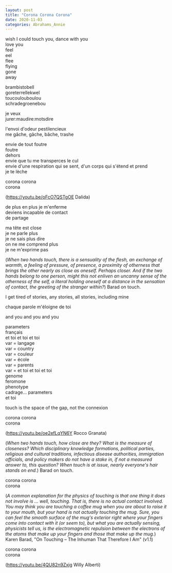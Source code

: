 ```yaml
---
layout: post
title: "Corona Corona Corona"
date: 2020-11-03
categories: Abrahams_Annie
---
```


wish I could touch you, dance with you  
love you  
feel  
eel  
flee  
flying  
gone  
away

brambistobell  
goreterrellekwel  
toucoulouboulou  
schradegroenebou

je veux  
jurer:maudire:motsdire

l'envoi d'odeur pestilencieux  
me gâche, gâche, bâche, trashe

envie de tout foutre  
foutre  
dehors  
envie que tu me transperces le cul  
envie d'une respiration qui se sent, d'un corps qui s'étend et prend  
je te lèche

corona corona  
corona  

(<https://youtu.be/oFcO7QSTgOE> Dalida)

de plus en plus je m'enferme  
deviens incapable de contact  
de partage

ma tête est close  
je ne parle plus  
je ne sais plus dire  
on ne me comprend plus  
je ne m'exprime pas

(*When two hands touch, there is a sensuality of the flesh, an exchange of warmth, a feeling of pressure, of presence, a proximity of otherness that brings the other nearly as close as oneself. Perhaps closer. And if the two hands belong to one person, might this not enliven an uncanny sense of the otherness of the self, a literal holding oneself at a distance in the sensation of contact, the greeting of the stranger within?*) Barad on touch.

I get tired of stories, any stories, all stories, including mine

chaque parole m'éloigne de toi

and you and you and you

parameters  
français  
et toi et toi et toi  
var = langage  
var = country  
var = couleur  
var = école  
var = parents  
var = et toi et toi et toi  
genome  
feromone  
phenotype  
cadrage... parameters  
et toi

touch is the space of the gap, not the connexion  

corona corona  
corona

(<https://youtu.be/oe2efLqYN6Y> Rocco Granata)

(*When two hands touch, how close are they? What is the measure of closeness? Which disciplinary knowledge formations, political parties, religious and cultural traditions, infectious disease authorities, immigration officials, and policy makers do not have a stake in, if not a measured answer to, this question? When touch is at issue, nearly everyone's hair stands on end.*) Barad on touch.

corona corona  
corona

(*A common explanation for the physics of touching is that one thing it does not involve is ... well, touching. That is, there is no actual contact involved. You may think you are touching a coffee mug when you are about to raise it to your mouth, but your hand is not actually touching the mug. Sure, you can feel the smooth surface of the mug's exterior right where your fingers come into contact with it (or seem to), but what you are actually sensing, physicists tell us, is the electromagnetic repulsion between the electrons of the atoms that make up your fingers and those that make up the mug.*) Karen Barad, "On Touching – The Inhuman That Therefore I Am" (v1.1)

corona corona  
corona

(<https://youtu.be/4QU82n9Zxjg> Willy Alberti)
